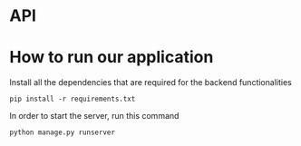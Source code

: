 # API

# How to run our application

Install all the dependencies that are required for the backend functionalities

    pip install -r requirements.txt

In order to start the server, run this command

    python manage.py runserver
